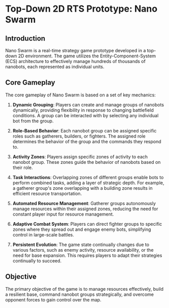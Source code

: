 # Top-Down 2D RTS Prototype: Nano Swarm

## Introduction

Nano Swarm is a real-time strategy game prototype developed in a top-down 2D environment. The game utilizes the Entity-Component-System (ECS) architecture to effectively manage hundreds of thousands of nanobots, each represented as individual units.

## Core Gameplay

The core gameplay of Nano Swarm is based on a set of key mechanics:

1. **Dynamic Grouping**: Players can create and manage groups of nanobots dynamically, providing flexibility in response to changing battlefield conditions. A group can be interacted with by selecting any individual bot from the group.

2. **Role-Based Behavior**: Each nanobot group can be assigned specific roles such as gatherers, builders, or fighters. The assigned role determines the behavior of the group and the commands they respond to.

3. **Activity Zones**: Players assign specific zones of activity to each nanobot group. These zones guide the behavior of nanobots based on their role.

4. **Task Interactions**: Overlapping zones of different groups enable bots to perform combined tasks, adding a layer of strategic depth. For example, a gatherer group's zone overlapping with a building zone results in efficient resource transportation.

5. **Automated Resource Management**: Gatherer groups autonomously manage resources within their assigned zones, reducing the need for constant player input for resource management.

6. **Adaptive Combat System**: Players can direct fighter groups to specific zones where they spread out and engage enemy bots, simplifying control in large-scale battles.

7. **Persistent Evolution**: The game state continually changes due to various factors, such as enemy activity, resource availability, or the need for base expansion. This requires players to adapt their strategies continually to succeed.

## Objective

The primary objective of the game is to manage resources effectively, build a resilient base, command nanobot groups strategically, and overcome opponent forces to gain control over the map.
